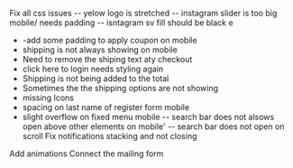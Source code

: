 Fix all css issues
  -- yelow logo is stretched
  -- instagram slider is too big mobile/ needs padding
  -- isntagram sv fill should be black 
e
- -add some padding to apply coupon on mobile
- shipping is not always showing on mobile
- Need to remove the shiping text aty checkout
- click here to login needs styling again
- Shipping is not being added to the total
- Sometimes the the shipping options are not showing
- missing Icons
- spacing on last name of register form mobile
- slight overflow on fixed menu mobile
  -- search bar does not alsows open above other elements on mobile'
    -- search bar does not open on scroll
Fix notifications stacking and not closing

Add animations
Connect the mailing form
